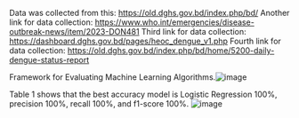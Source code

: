 Data was collected from this: https://old.dghs.gov.bd/index.php/bd/ Another link for data collection: https://www.who.int/emergencies/disease-outbreak-news/item/2023-DON481 Third link for data collection: https://dashboard.dghs.gov.bd/pages/heoc_dengue_v1.php Fourth link for data collection: https://old.dghs.gov.bd/index.php/bd/home/5200-daily-dengue-status-report

Framework for Evaluating Machine Learning Algorithms.![image](https://github.com/user-attachments/assets/cfba7c29-dd00-4382-8a6c-8b73a269a72f)

Table 1 shows that the best accuracy model is Logistic Regression 100%, precision 100%, recall 100%, and f1-score 100%. 
![image](https://github.com/user-attachments/assets/f4226a6a-06e0-452d-a500-f8714ceb575c)

